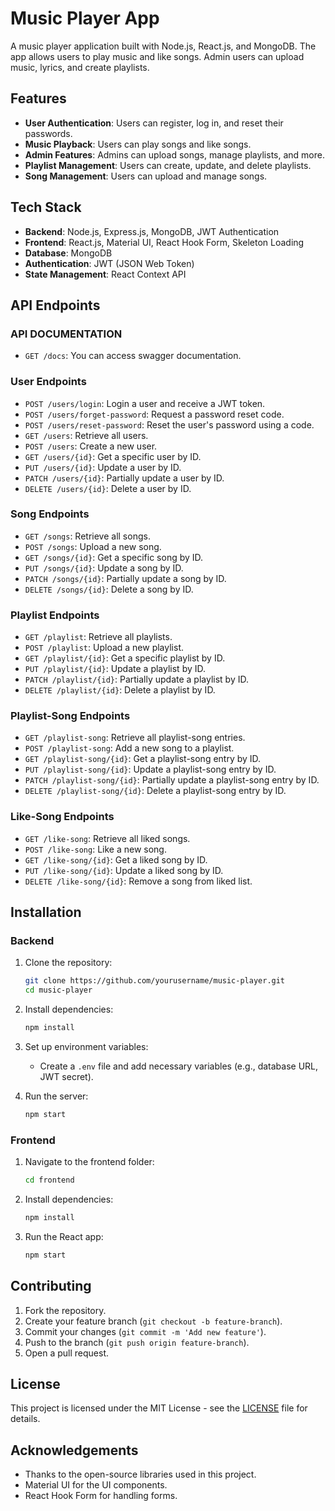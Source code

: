 
# Music Player App

A music player application built with Node.js, React.js, and MongoDB. The app allows users to play music and like songs. Admin users can upload music, lyrics, and create playlists.

## Features

- **User Authentication**: Users can register, log in, and reset their passwords.
- **Music Playback**: Users can play songs and like songs.
- **Admin Features**: Admins can upload songs, manage playlists, and more.
- **Playlist Management**: Users can create, update, and delete playlists.
- **Song Management**: Users can upload and manage songs.

## Tech Stack

- **Backend**: Node.js, Express.js, MongoDB, JWT Authentication
- **Frontend**: React.js, Material UI, React Hook Form, Skeleton Loading
- **Database**: MongoDB
- **Authentication**: JWT (JSON Web Token)
- **State Management**: React Context API

## API Endpoints

### API DOCUMENTATION

- `GET /docs`: You can access swagger documentation.

### User Endpoints

- `POST /users/login`: Login a user and receive a JWT token.
- `POST /users/forget-password`: Request a password reset code.
- `POST /users/reset-password`: Reset the user's password using a code.
- `GET /users`: Retrieve all users.
- `POST /users`: Create a new user.
- `GET /users/{id}`: Get a specific user by ID.
- `PUT /users/{id}`: Update a user by ID.
- `PATCH /users/{id}`: Partially update a user by ID.
- `DELETE /users/{id}`: Delete a user by ID.

### Song Endpoints

- `GET /songs`: Retrieve all songs.
- `POST /songs`: Upload a new song.
- `GET /songs/{id}`: Get a specific song by ID.
- `PUT /songs/{id}`: Update a song by ID.
- `PATCH /songs/{id}`: Partially update a song by ID.
- `DELETE /songs/{id}`: Delete a song by ID.

### Playlist Endpoints

- `GET /playlist`: Retrieve all playlists.
- `POST /playlist`: Upload a new playlist.
- `GET /playlist/{id}`: Get a specific playlist by ID.
- `PUT /playlist/{id}`: Update a playlist by ID.
- `PATCH /playlist/{id}`: Partially update a playlist by ID.
- `DELETE /playlist/{id}`: Delete a playlist by ID.

### Playlist-Song Endpoints

- `GET /playlist-song`: Retrieve all playlist-song entries.
- `POST /playlist-song`: Add a new song to a playlist.
- `GET /playlist-song/{id}`: Get a playlist-song entry by ID.
- `PUT /playlist-song/{id}`: Update a playlist-song entry by ID.
- `PATCH /playlist-song/{id}`: Partially update a playlist-song entry by ID.
- `DELETE /playlist-song/{id}`: Delete a playlist-song entry by ID.

### Like-Song Endpoints

- `GET /like-song`: Retrieve all liked songs.
- `POST /like-song`: Like a new song.
- `GET /like-song/{id}`: Get a liked song by ID.
- `PUT /like-song/{id}`: Update a liked song by ID.
- `DELETE /like-song/{id}`: Remove a song from liked list.

## Installation

### Backend

1. Clone the repository:
   ```bash
   git clone https://github.com/yourusername/music-player.git
   cd music-player
   ```

2. Install dependencies:
   ```bash
   npm install
   ```

3. Set up environment variables:
   - Create a `.env` file and add necessary variables (e.g., database URL, JWT secret).

4. Run the server:
   ```bash
   npm start
   ```

### Frontend

1. Navigate to the frontend folder:
   ```bash
   cd frontend
   ```

2. Install dependencies:
   ```bash
   npm install
   ```

3. Run the React app:
   ```bash
   npm start
   ```

## Contributing

1. Fork the repository.
2. Create your feature branch (`git checkout -b feature-branch`).
3. Commit your changes (`git commit -m 'Add new feature'`).
4. Push to the branch (`git push origin feature-branch`).
5. Open a pull request.

## License

This project is licensed under the MIT License - see the [LICENSE](LICENSE) file for details.

## Acknowledgements

- Thanks to the open-source libraries used in this project.
- Material UI for the UI components.
- React Hook Form for handling forms.
